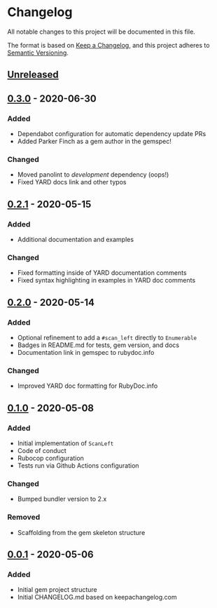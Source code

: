 # Changelog
All notable changes to this project will be documented in this file.

The format is based on [Keep a Changelog](https://keepachangelog.com/en/1.0.0/),
and this project adheres to [Semantic Versioning](https://semver.org/spec/v2.0.0.html).

## [Unreleased]

## [0.3.0] - 2020-06-30
### Added
- Dependabot configuration for automatic dependency update PRs
- Added Parker Finch as a gem author in the gemspec!

### Changed
- Moved panolint to *development* dependency (oops!)
- Fixed YARD docs link and other typos

## [0.2.1] - 2020-05-15
### Added
- Additional documentation and examples

### Changed
- Fixed formatting inside of YARD documentation comments
- Fixed syntax highlighting in examples in YARD doc comments

## [0.2.0] - 2020-05-14
### Added
- Optional refinement to add a `#scan_left` directly to `Enumerable`
- Badges in README.md for tests, gem version, and docs
- Documentation link in gemspec to rubydoc.info

### Changed
- Improved YARD doc formatting for RubyDoc.info

## [0.1.0] - 2020-05-08
### Added
- Initial implementation of `ScanLeft`
- Code of conduct
- Rubocop configuration
- Tests run via Github Actions configuration

### Changed
- Bumped bundler version to 2.x

### Removed
- Scaffolding from the gem skeleton structure

## [0.0.1] - 2020-05-06
### Added
- Initial gem project structure
- Initial CHANGELOG.md based on keepachangelog.com

[Unreleased]: https://github.com/panorama-ed/scan_left/compare/v0.3.0...HEAD
[0.3.0]: https://github.com/panorama-ed/scan_left/compare/v0.2.1...v0.3.0
[0.2.1]: https://github.com/panorama-ed/scan_left/compare/v0.2.0...v0.2.1
[0.2.0]: https://github.com/panorama-ed/scan_left/compare/v0.1.0...v0.2.0
[0.1.0]: https://github.com/panorama-ed/scan_left/compare/v0.0.1...v0.1.0
[0.0.1]: https://github.com/panorama-ed/scan_left/releases/tag/v0.0.1
